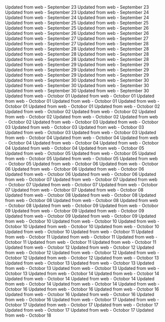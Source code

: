 
Updated from web - September 23 Updated from web - September 23 Updated from web - September 23
Updated from web - September 24 Updated from web - September 24 Updated from web - September 24
Updated from web - September 25 Updated from web - September 25 Updated from web - September 25
Updated from web - September 26 Updated from web - September 26 Updated from web - September 26
Updated from web - September 27 Updated from web - September 27 Updated from web - September 27
Updated from web - September 28 Updated from web - September 28 Updated from web - September 28 Updated from web - September 28 Updated from web - September 28 Updated from web - September 28 Updated from web - September 28
Updated from web - September 29 Updated from web - September 29 Updated from web - September 29 Updated from web - September 29 Updated from web - September 29 Updated from web - September 29
Updated from web - September 30 Updated from web - September 30 Updated from web - September 30 Updated from web - September 30 Updated from web - September 30 Updated from web - September 30
Updated from web - Octobor 01 Updated from web - Octobor 01 Updated from web - Octobor 01 Updated from web - Octobor 01 Updated from web - Octobor 01 Updated from web - Octobor 01
Updated from web - Octobor 02 Updated from web - Octobor 02 Updated from web - Octobor 02 Updated from web - Octobor 02 Updated from web - Octobor 02 Updated from web - Octobor 02
Updated from web - Octobor 03 Updated from web - Octobor 03 Updated from web - Octobor 03 Updated from web - Octobor 03 Updated from web - Octobor 03 Updated from web - Octobor 03
Updated from web - Octobor 04 Updated from web - Octobor 04 Updated from web - Octobor 04 Updated from web - Octobor 04 Updated from web - Octobor 04 Updated from web - Octobor 04
Updated from web - Octobor 05 Updated from web - Octobor 05 Updated from web - Octobor 05 Updated from web - Octobor 05 Updated from web - Octobor 05 Updated from web - Octobor 05
Updated from web - Octobor 06 Updated from web - Octobor 06 Updated from web - Octobor 06 Updated from web - Octobor 06 Updated from web - Octobor 06 Updated from web - Octobor 06 
Updated from web - Octobor 07 Updated from web - Octobor 07 Updated from web - Octobor 07 Updated from web - Octobor 07 Updated from web - Octobor 07 Updated from web - Octobor 07
Updated from web - Octobor 08 Updated from web - Octobor 08 Updated from web - Octobor 08 Updated from web - Octobor 08 Updated from web - Octobor 08 Updated from web - Octobor 08
Updated from web - Octobor 09 Updated from web - Octobor 09 Updated from web - Octobor 09 Updated from web - Octobor 09 Updated from web - Octobor 09 Updated from web - Octobor 09
Updated from web - Octobor 10 Updated from web - Octobor 10 Updated from web - Octobor 10 Updated from web - Octobor 10 Updated from web - Octobor 10 Updated from web - Octobor 10
Updated from web - Octobor 11 Updated from web - Octobor 11 Updated from web - Octobor 11 Updated from web - Octobor 11 Updated from web - Octobor 11 Updated from web - Octobor 11
Updated from web - Octobor 12 Updated from web - Octobor 12 Updated from web - Octobor 12 Updated from web - Octobor 12 Updated from web - Octobor 12 Updated from web - Octobor 12
Updated from web - Octobor 13 Updated from web - Octobor 13 Updated from web - Octobor 13 Updated from web - Octobor 13 Updated from web - Octobor 13 Updated from web - Octobor 13
Updated from web - Octobor 14 Updated from web - Octobor 14 Updated from web - Octobor 14 Updated from web - Octobor 14 Updated from web - Octobor 14 Updated from web - Octobor 14
Updated from web - Octobor 16 Updated from web - Octobor 16 Updated from web - Octobor 16 Updated from web - Octobor 16 Updated from web - Octobor 16 Updated from web - Octobor 16
Updated from web - Octobor 17 Updated from web - Octobor 17 Updated from web - Octobor 17 Updated from web - Octobor 17 Updated from web - Octobor 17 Updated from web - Octobor 17
Updated from web - Octobor 18
